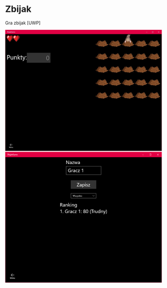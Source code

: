 # Zbijak
Gra zbijak [UWP]

![Screenshot 1](Screenshots/screen1.jpg)
![Screenshot 2](Screenshots/screen2.png)
